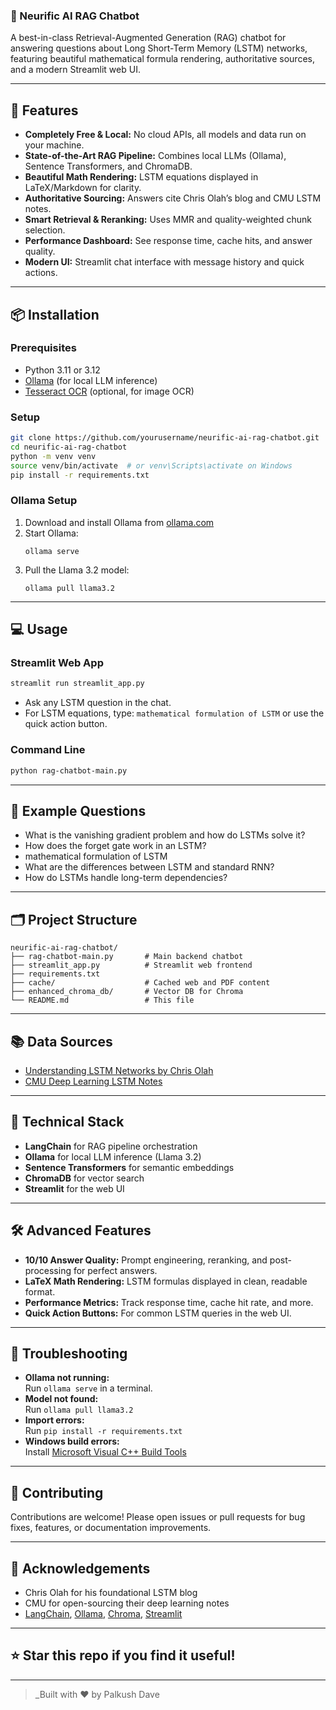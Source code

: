 ### 🤖 Neurific AI RAG Chatbot

A best-in-class Retrieval-Augmented Generation (RAG) chatbot for answering questions about Long Short-Term Memory (LSTM) networks, featuring beautiful mathematical formula rendering, authoritative sources, and a modern Streamlit web UI.

---

## 🚀 Features

- **Completely Free & Local:** No cloud APIs, all models and data run on your machine.
- **State-of-the-Art RAG Pipeline:** Combines local LLMs (Ollama), Sentence Transformers, and ChromaDB.
- **Beautiful Math Rendering:** LSTM equations displayed in LaTeX/Markdown for clarity.
- **Authoritative Sourcing:** Answers cite Chris Olah’s blog and CMU LSTM notes.
- **Smart Retrieval & Reranking:** Uses MMR and quality-weighted chunk selection.
- **Performance Dashboard:** See response time, cache hits, and answer quality.
- **Modern UI:** Streamlit chat interface with message history and quick actions.

---

## 📦 Installation

### Prerequisites

- Python 3.11 or 3.12
- [Ollama](https://ollama.com/) (for local LLM inference)
- [Tesseract OCR](https://github.com/tesseract-ocr/tesseract) (optional, for image OCR)

### Setup

```bash
git clone https://github.com/yourusername/neurific-ai-rag-chatbot.git
cd neurific-ai-rag-chatbot
python -m venv venv
source venv/bin/activate  # or venv\Scripts\activate on Windows
pip install -r requirements.txt
```

### Ollama Setup

1. Download and install Ollama from [ollama.com](https://ollama.com/)
2. Start Ollama:
   ```
   ollama serve
   ```
3. Pull the Llama 3.2 model:
   ```
   ollama pull llama3.2
   ```

---

## 💻 Usage

### Streamlit Web App

```bash
streamlit run streamlit_app.py
```

- Ask any LSTM question in the chat.
- For LSTM equations, type: `mathematical formulation of LSTM` or use the quick action button.

### Command Line

```bash
python rag-chatbot-main.py
```

---

## 📝 Example Questions

- What is the vanishing gradient problem and how do LSTMs solve it?
- How does the forget gate work in an LSTM?
- mathematical formulation of LSTM
- What are the differences between LSTM and standard RNN?
- How do LSTMs handle long-term dependencies?

---

## 🗂️ Project Structure

```
neurific-ai-rag-chatbot/
├── rag-chatbot-main.py       # Main backend chatbot
├── streamlit_app.py          # Streamlit web frontend
├── requirements.txt
├── cache/                    # Cached web and PDF content
├── enhanced_chroma_db/       # Vector DB for Chroma
└── README.md                 # This file
```

---

## 📚 Data Sources

- [Understanding LSTM Networks by Chris Olah](https://colah.github.io/posts/2015-08-Understanding-LSTMs/)
- [CMU Deep Learning LSTM Notes](https://deeplearning.cs.cmu.edu/S23/document/readings/LSTM.pdf)

---

## 🧠 Technical Stack

- **LangChain** for RAG pipeline orchestration
- **Ollama** for local LLM inference (Llama 3.2)
- **Sentence Transformers** for semantic embeddings
- **ChromaDB** for vector search
- **Streamlit** for the web UI

---

## 🛠️ Advanced Features

- **10/10 Answer Quality:** Prompt engineering, reranking, and post-processing for perfect answers.
- **LaTeX Math Rendering:** LSTM formulas displayed in clean, readable format.
- **Performance Metrics:** Track response time, cache hit rate, and more.
- **Quick Action Buttons:** For common LSTM queries in the web UI.

---

## 🐞 Troubleshooting

- **Ollama not running:**  
  Run `ollama serve` in a terminal.
- **Model not found:**  
  Run `ollama pull llama3.2`
- **Import errors:**  
  Run `pip install -r requirements.txt`
- **Windows build errors:**  
  Install [Microsoft Visual C++ Build Tools](https://visualstudio.microsoft.com/visual-cpp-build-tools/)

---

## 🤝 Contributing

Contributions are welcome! Please open issues or pull requests for bug fixes, features, or documentation improvements.


---

## 🙏 Acknowledgements

- Chris Olah for his foundational LSTM blog
- CMU for open-sourcing their deep learning notes
- [LangChain](https://github.com/langchain-ai/langchain), [Ollama](https://ollama.com/), [Chroma](https://www.trychroma.com/), [Streamlit](https://streamlit.io/)

---

## ⭐️ Star this repo if you find it useful!

---

> _Built with ❤️ by Palkush Dave

